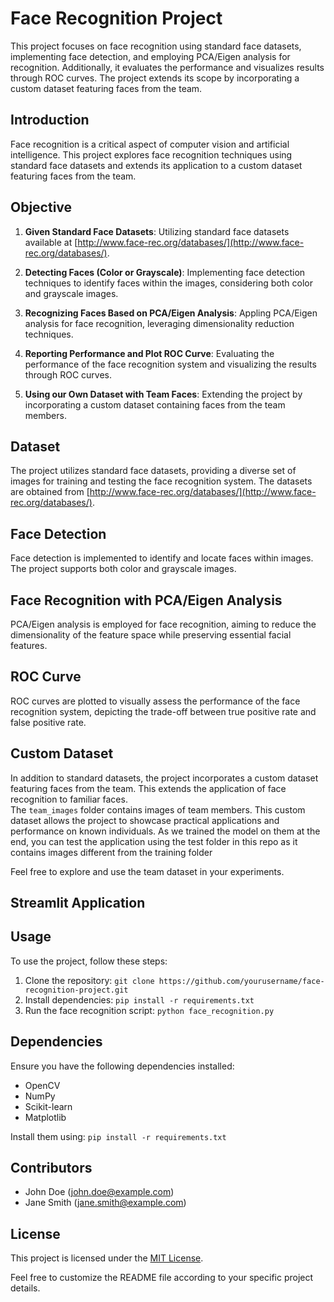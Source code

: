 # Face Recognition Project

This project focuses on face recognition using standard face datasets, implementing face detection, and employing PCA/Eigen analysis for recognition. Additionally, it evaluates the performance and visualizes results through ROC curves. The project extends its scope by incorporating a custom dataset featuring faces from the team.

## Introduction

Face recognition is a critical aspect of computer vision and artificial intelligence. This project explores face recognition techniques using standard face datasets and extends its application to a custom dataset featuring faces from the team.

## Objective

1. **Given Standard Face Datasets**: Utilizing standard face datasets available at [http://www.face-rec.org/databases/](http://www.face-rec.org/databases/).

2. **Detecting Faces (Color or Grayscale)**: Implementing face detection techniques to identify faces within the images, considering both color and grayscale images.

3. **Recognizing Faces Based on PCA/Eigen Analysis**: Appling PCA/Eigen analysis for face recognition, leveraging dimensionality reduction techniques.

4. **Reporting Performance and Plot ROC Curve**: Evaluating the performance of the face recognition system and visualizing the results through ROC curves.

5. **Using our Own Dataset with Team Faces**: Extending the project by incorporating a custom dataset containing faces from the team members.

## Dataset

The project utilizes standard face datasets, providing a diverse set of images for training and testing the face recognition system. The datasets are obtained from [http://www.face-rec.org/databases/](http://www.face-rec.org/databases/).

## Face Detection

Face detection is implemented to identify and locate faces within images. The project supports both color and grayscale images.

## Face Recognition with PCA/Eigen Analysis

PCA/Eigen analysis is employed for face recognition, aiming to reduce the dimensionality of the feature space while preserving essential facial features.

## ROC Curve

ROC curves are plotted to visually assess the performance of the face recognition system, depicting the trade-off between true positive rate and false positive rate.

## Custom Dataset

In addition to standard datasets, the project incorporates a custom dataset featuring faces from the team. This extends the application of face recognition to familiar faces.<br/>
The `team_images` folder contains images of team members. This custom dataset allows the project to showcase practical applications and performance on known individuals.
As we trained the model on them at the end, you can test the application using the test folder in this repo as it contains images different from the training folder

Feel free to explore and use the team dataset in your experiments.

## Streamlit Application

## Usage

To use the project, follow these steps:

1. Clone the repository: `git clone https://github.com/yourusername/face-recognition-project.git`
2. Install dependencies: `pip install -r requirements.txt`
3. Run the face recognition script: `python face_recognition.py`

## Dependencies

Ensure you have the following dependencies installed:

- OpenCV
- NumPy
- Scikit-learn
- Matplotlib

Install them using: `pip install -r requirements.txt`

## Contributors

- John Doe (john.doe@example.com)
- Jane Smith (jane.smith@example.com)

## License

This project is licensed under the [MIT License](LICENSE).

Feel free to customize the README file according to your specific project details.

